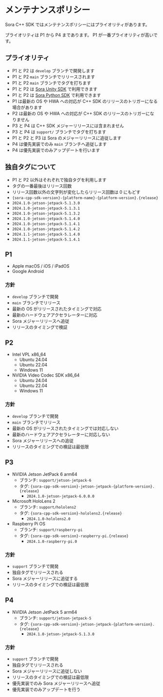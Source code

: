 # メンテナンスポリシー

Sora C++ SDK ではメンテナンスポリシーにはプライオリティがあります。

プライオリティは P1 から P4 まであります。
P1 が一番プライオリティが高いです。

## プライオリティ

- P1 と P2 は ``develop`` ブランチで開発します
- P1 と P2 ``main`` ブランチでリリースされます
- P1 と P2 ``main`` ブランチでタグを打ちます
- P1 と P2 は [Sora Unity SDK](https://github.com/shiguredo/sora-unity-sdk) で利用できます
- P1 と P2 は [Sora Python SDK](https://github.com/shiguredo/sora-python-sdk) で利用できます
- P1 は最新の OS や HWA への対応が C++ SDK のリリースのトリガーになる場合があります
- P2 は最新の OS や HWA への対応が C++ SDK のリリースのトリガーになりません
- P3 と P4 は C++ SDK メジャーリリースには含まれません
- P3 と P4 は ``support/`` ブランチでタグを打ちます
- P1 と P2 と P3 は Sora のメジャーリリースに追従します
- P4 は優先実装でのみ ``main`` ブランチへ追従します
- P4 は優先実装でのみアップデートを行います

## 独自タグについて

- P1 と P2 以外はそれぞれで独自タグを利用します
- タグの一番最後はリリース回数
- リリース回数以外の文字列が変化したらリリース回数は 0 にもどす
- `{sora-cpp-sdk-version}-{platform-name}-{platform-version}.{release}`
- `2024.1.0-jetson-jetpack-5.1.3.0`
- `2024.1.0-jetson-jetpack-5.1.3.1`
- `2024.1.0-jetson-jetpack-5.1.3.2`
- `2024.1.0-jetson-jetpack-5.1.4.0`
- `2024.1.0-jetson-jetpack-5.1.4.1`
- `2024.1.0-jetson-jetpack-5.1.4.2`
- `2024.1.1-jetson-jetpack-5.1.4.0`
- `2024.1.1-jetson-jetpack-5.1.4.1`

## P1

- Apple macOS / iOS / iPadOS
- Google Android

### 方針

- `develop` ブランチで開発
- `main` ブランチでリリース
- 最新の OS がリリースされたタイミングで対応
- 最新のハードウェアアクセラレーターに対応
- Sora メジャーリリースへ追従
- リリースのタイミングで検証

## P2

- Intel VPL x86_64
  - Ubuntu 24.04
  - Ubuntu 22.04
  - Windows 11
- NVIDIA Video Codec SDK x86_64
  - Ubuntu 24.04
  - Ubuntu 22.04
  - Windows 11

### 方針

- `develop` ブランチで開発
- `main` ブランチでリリース
- 最新の OS がリリースされたタイミングでは対応しない
- 最新のハードウェアアクセラレーターに対応しない
- Sora メジャーリリースへの追従
- リリースのタイミングでの検証は最低限

## P3

- NVIDIA Jetson JetPack 6 arm64
  - ブランチ: `support/jetson-jetpack-6`
  - タグ: `{sora-cpp-sdk-version}-jetson-jetpack-{platform-version}.{release}`
    - `2024.1.0-jetson-jetpack-6.0.0.0`
- Microsoft HoloLens 2
  - ブランチ: `support/hololens2`
  - タグ: `{sora-cpp-sdk-version}-hololens2.{release}`
    - `2024.1.0-hololens2.0`
- Raspberry Pi OS
  - ブランチ: `support/raspberry-pi`
  - タグ: `{sora-cpp-sdk-version}-raspberry-pi.{release}`
    - `2024.1.0-raspberry-pi.0`

### 方針

- ``support`` ブランチで開発
- 独自タグでリリースされる
- Sora メジャーリリースに追従する
- リリースのタイミングでの検証は最低限

## P4

- NVIDIA Jetson JetPack 5 arm64
  - ブランチ: `support/jetson-jetpack-5`
  - タグ: `{sora-cpp-sdk-version}-jetson-jetpack-{platform-version}.{release}`
    - `2024.1.0-jetson-jetpack-5.1.3.0`

### 方針

- ``support`` ブランチで開発
- 独自タグでリリースされる
- Sora メジャーリリースに追従しない
- リリースのタイミングでの検証は最低限
- 優先実装でのみ Sora メジャーリリースへ追従
- 優先実装でのみアップデートを行う
